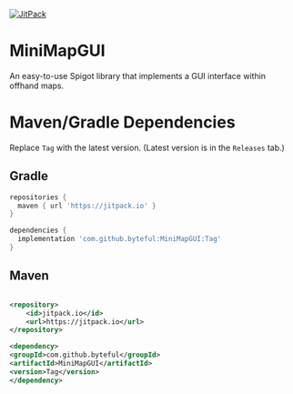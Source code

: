 [![JitPack](https://jitpack.io/v/byteful/MiniMapGUI.svg)](https://jitpack.io/#byteful/MiniMapGUI)

# MiniMapGUI

An easy-to-use Spigot library that implements a GUI interface within offhand maps.

# Maven/Gradle Dependencies

Replace `Tag` with the latest version. (Latest version is in the `Releases` tab.)

## Gradle

```groovy
repositories {
  maven { url 'https://jitpack.io' }
}

dependencies {
  implementation 'com.github.byteful:MiniMapGUI:Tag'
}
```

## Maven

```xml

<repository>
    <id>jitpack.io</id>
    <url>https://jitpack.io</url>
</repository>

<dependency>
<groupId>com.github.byteful</groupId>
<artifactId>MiniMapGUI</artifactId>
<version>Tag</version>
</dependency>
```
